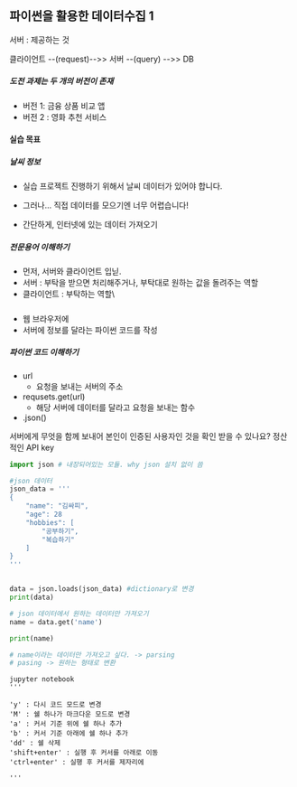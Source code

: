 ## 파이썬을 활용한 데이터수집 1

서버 : 제공하는 것 

클라이언트 --(request)-->> 서버 --(query) -->> DB

##### 도전 과제는 두 개의 버전이 존재

- 버전 1: 금융 상품 비교 앱
- 버전 2 : 영화 추천 서비스



#### 실습 목표

##### 날씨 정보

- 실습 프로젝트 진행하기 위해서 날씨 데이터가 있어야 합니다.
- 그러나... 직접 데이터를 모으기엔 너무 어렵습니다!

- 간단하게, 인터넷에 있는 데이터 가져오기



##### 전문용어 이해하기

- 먼저, 서버와 클라이언트 입닏.
- 서버 : 부탁을 받으면 처리해주거나, 부탁대로 원하는 값을 돌려주는 역할
- 클라이언트 : 부탁하는 역할\



#####

- 웹 브라우저에
- 서버에 정보를 달라는 파이썬 코드를 작성



##### 파이썬 코드 이해하기

- url
  -  요청을 보내는 서버의 주소
- requsets.get(url)
  - 해당 서버에 데이터를 달라고 요청을 보내는 함수
- .json()



서버에게 무엇을 함께 보내어 본인이 인증된 사용자인 것을 확인 받을 수 있나요? 정산적인 API key

```python
import json # 내장되어있는 모듈. why json 설치 없이 씀

#json 데이터
json_data = '''
{
    "name": "김싸피",
    "age": 28
    "hobbies": [
        "공부하기",
        "복습하기"
    ]
}
'''


data = json.loads(json_data) #dictionary로 변경
print(data)

# json 데이터에서 원하는 데이터만 가져오기
name = data.get('name')

print(name)

# name이라는 데이터만 가져오고 싶다. -> parsing
# pasing -> 원하는 형태로 변환
```



```
jupyter notebook
'''

'y' : 다시 코드 모드로 변경
'M' : 쉘 하나가 마크다운 모드로 변경
'a' : 커서 기준 위에 쉘 하나 추가
'b' : 커서 기준 아래에 쉘 하나 추가
'dd' : 쉘 삭제
'shift+enter' : 실행 후 커서를 아래로 이동
'ctrl+enter' : 실행 후 커서를 제자리에

'''   
```

